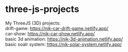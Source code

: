 # three-js-projects
My ThreeJS (3D) projects:
<br>
drift-game: https://nik-car-drift-game.netlify.app/
<br>
car-show: https://nik-car-show.netlify.app/
<br>
basic 3d animation: https://nik-3d-animation.netlify.app/
<br>
basic soalr system: https://nik-solar-system.netlify.app/
